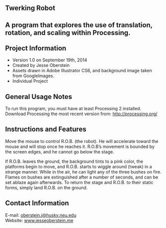 Twerking Robot
--------------------------------------------------------------------------------
A program that explores the use of translation, rotation, and scaling within Processing.
<br>
<br>
Project Information
--------------------------------------------------------------------------------
  - Version 1.0 on September 19th, 2014
  - Created by Jesse Oberstein
  - Assets drawn in Adobe Illustrator CS6, and background image taken from GoogleImages.
  - Individual Project


General Usage Notes
--------------------------------------------------------------------------------
To run this program, you must have at least Processing 2 installed. Download Processing the most recent version from: http://processing.org/


Instructions and Features
--------------------------------------------------------------------------------
Move the mouse to control R.O.B. (the robot).  He will accelerate toward the mouse and will stop once he reaches it.  R.O.B’s movement is bounded by the screen edges, and he cannot go below the stage.

If R.O.B. leaves the ground, the background tints to a pink color, the platforms begin to move, and R.O.B. starts to wiggle around (tweak) in a strange manner.  While in the air, he can light any of the three bushes on fire.  Flames on bushes are extinguished after a number of seconds, and can be set ablaze again afterwards.  To return the stage and R.O.B. to their static forms, simply land R.O.B. on the ground.


Contact Information
--------------------------------------------------------------------------------

E-mail: oberstein.j@husky.neu.edu<br>
Website: www.jesseoberstein.me
